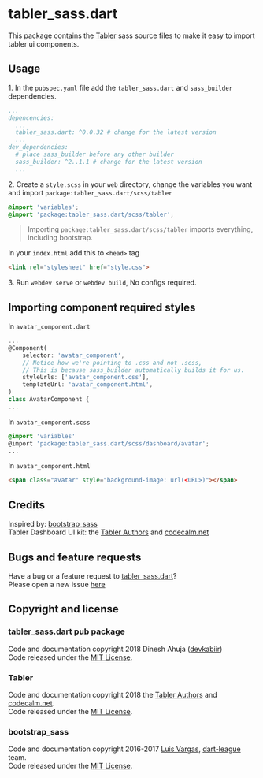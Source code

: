 # tabler_sass.dart

This package contains the [Tabler](https://github.com/tabler/tabler) sass source files to make it easy to import tabler ui components.

## Usage

1\. In the `pubspec.yaml` file add the `tabler_sass.dart` and `sass_builder` dependencies.

```yaml
...
depencencies:
  ...
  tabler_sass.dart: ^0.0.32 # change for the latest version
  ...
dev_dependencies:
  # place sass_builder before any other builder
  sass_builder: ^2..1.1 # change for the latest version
  ...
```

2\. Create a `style.scss` in your `web` directory, change the variables you want and import `package:tabler_sass.dart/scss/tabler`

```scss
@import 'variables';
@import 'package:tabler_sass.dart/scss/tabler';
```

>Importing `package:tabler_sass.dart/scss/tabler` imports everything, including bootstrap.

In your `index.html` add this to `<head>` tag

```html
<link rel="stylesheet" href="style.css">
```

3\. Run `webdev serve` or `webdev build`, No configs required.  

## Importing component required styles

In `avatar_component.dart`

```dart
...
@Component(
    selector: 'avatar_component',
    // Notice how we're pointing to .css and not .scss,
    // This is because sass_builder automatically builds it for us.
    styleUrls: ['avatar_component.css'],
    templateUrl: 'avatar_component.html',
)
class AvatarComponent {
...
```

In `avatar_component.scss`

```scss
@import 'variables'
@import 'package:tabler_sass.dart/scss/dashboard/avatar';
...
```

In `avatar_component.html`

```html
<span class="avatar" style="background-image: url(<URL>)"></span>
```

## Credits

Inspired by: [bootstrap_sass](https://github.com/dart-league/bootstrap_sass)  
Tabler Dashboard UI kit: the [Tabler Authors](https://github.com/tabler/tabler/graphs/contributors) and [codecalm.net](codecalm.net)

## Bugs and feature requests

Have a bug or a feature request to [tabler_sass.dart](https://github.com/devkabiir/tabler_sass.dart)?  
Please open a new issue [here](https://github.com/devkabiir/tabler_sass.dart/issues/new)

## Copyright and license

### tabler_sass.dart pub package

Code and documentation copyright 2018 Dinesh Ahuja ([devkabiir](https://dev.kabiir.me))  
Code released under the [MIT License](https://github.com/devkabiir/tabler_sass.dart/blob/master/LICENSE).

### Tabler

Code and documentation copyright 2018 the [Tabler Authors](https://github.com/tabler/tabler/graphs/contributors) and [codecalm.net](codecalm.net).  
Code released under the [MIT License](https://github.com/tabler/tabler/blob/master/LICENSE).

### bootstrap_sass

Code and documentation copyright 2016-2017 [Luis Vargas](https://github.com/luisvt), [dart-league](https://github.com/dart-league) team.  
Code released under the [MIT License](https://github.com/dart-league/bootstrap_sass/blob/master/LICENSE).
